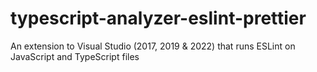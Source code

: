 # typescript-analyzer-eslint-prettier
An extension to Visual Studio (2017, 2019 &amp; 2022) that runs ESLint on JavaScript and TypeScript files

